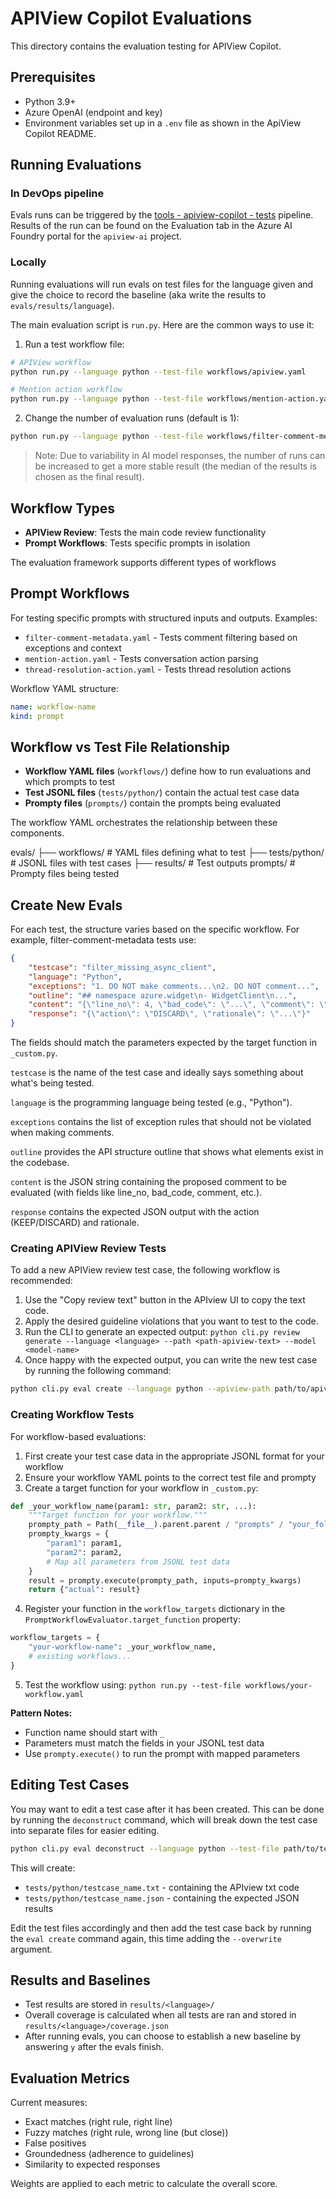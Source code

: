 # APIView Copilot Evaluations

This directory contains the evaluation testing for APIView Copilot.

## Prerequisites

- Python 3.9+
- Azure OpenAI (endpoint and key)
- Environment variables set up in a `.env` file as shown in the ApiView Copilot README.

## Running Evaluations

### In DevOps pipeline

Evals runs can be triggered by the [tools - apiview-copilot - tests](https://dev.azure.com/azure-sdk/internal/_build?definitionId=7662&_a=summary) pipeline. Results of the run can be found on the Evaluation tab in the Azure AI Foundry portal for the `apiview-ai` project. 

### Locally

Running evaluations will run evals on test files for the language given and give the choice to record the baseline (aka write the results to `evals/results/language`). 

The main evaluation script is `run.py`. Here are the common ways to use it:

1. Run a test workflow file:
```bash
# APIView workflow
python run.py --language python --test-file workflows/apiview.yaml

# Mention action workflow
python run.py --language python --test-file workflows/mention-action.yaml
```

2. Change the number of evaluation runs (default is 1):
```bash
python run.py --language python --test-file workflows/filter-comment-metadata.yaml --n 5
```

> Note: Due to variability in AI model responses, the number of runs can be increased to get a more stable result (the median of the results is chosen as the final result).

## Workflow Types

- **APIView Review**: Tests the main code review functionality
- **Prompt Workflows**: Tests specific prompts in isolation

The evaluation framework supports different types of workflows

## Prompt Workflows
For testing specific prompts with structured inputs and outputs. Examples:
- `filter-comment-metadata.yaml` - Tests comment filtering based on exceptions and context
- `mention-action.yaml` - Tests conversation action parsing  
- `thread-resolution-action.yaml` - Tests thread resolution actions

Workflow YAML structure:
```yaml
name: workflow-name
kind: prompt
```

## Workflow vs Test File Relationship

- **Workflow YAML files** (`workflows/`) define how to run evaluations and which prompts to test
- **Test JSONL files** (`tests/python/`) contain the actual test case data  
- **Prompty files** (`prompts/`) contain the prompts being evaluated

The workflow YAML orchestrates the relationship between these components.

evals/
├── workflows/          # YAML files defining what to test
├── tests/python/       # JSONL files with test cases
├── results/            # Test outputs
prompts/                # Prompty files being tested


## Create New Evals

For each test, the structure varies based on the specific workflow. For example, filter-comment-metadata tests use:

```json
{
    "testcase": "filter_missing_async_client",
    "language": "Python", 
    "exceptions": "1. DO NOT make comments...\n2. DO NOT comment...",
    "outline": "## namespace azure.widget\n- WidgetClient\n...",
    "content": "{\"line_no\": 4, \"bad_code\": \"...\", \"comment\": \"...\"}",
    "response": "{\"action\": \"DISCARD\", \"rationale\": \"...\"}"
}
```

The fields should match the parameters expected by the target function in `_custom.py`.

`testcase` is the name of the test case and ideally says something about what's being tested.

`language` is the programming language being tested (e.g., "Python").

`exceptions` contains the list of exception rules that should not be violated when making comments.

`outline` provides the API structure outline that shows what elements exist in the codebase.

`content` is the JSON string containing the proposed comment to be evaluated (with fields like line_no, bad_code, comment, etc.).

`response` contains the expected JSON output with the action (KEEP/DISCARD) and rationale.

### Creating APIView Review Tests

To add a new APIView review test case, the following workflow is recommended:

1. Use the "Copy review text" button in the APIview UI to copy the text code.
2. Apply the desired guideline violations that you want to test to the code.
3. Run the CLI to generate an expected output: `python cli.py review generate --language <language> --path <path-apiview-text> --model <model-name>`
4. Once happy with the expected output, you can write the new test case by running the following command:

```bash
python cli.py eval create --language python --apiview-path path/to/apiview.txt --expected-path path/to/expected.json --test-file path/to/test.jsonl --name testcase_name
```

### Creating Workflow Tests

For workflow-based evaluations:

1. First create your test case data in the appropriate JSONL format for your workflow
2. Ensure your workflow YAML points to the correct test file and prompty
3. Create a target function for your workflow in `_custom.py`:

```python
def _your_workflow_name(param1: str, param2: str, ...):
    """Target function for your workflow."""
    prompty_path = Path(__file__).parent.parent / "prompts" / "your_folder" / "your_prompt.prompty"
    prompty_kwargs = {
        "param1": param1,
        "param2": param2,
        # Map all parameters from JSONL test data
    }
    result = prompty.execute(prompty_path, inputs=prompty_kwargs)
    return {"actual": result}
```

4. Register your function in the `workflow_targets` dictionary in the `PromptWorkflowEvaluator.target_function` property:

```python
workflow_targets = {
    "your-workflow-name": _your_workflow_name,
    # existing workflows...
}
```

5. Test the workflow using: `python run.py --test-file workflows/your-workflow.yaml`

**Pattern Notes:**
- Function name should start with `_`
- Parameters must match the fields in your JSONL test data
- Use `prompty.execute()` to run the prompt with mapped parameters

## Editing Test Cases

You may want to edit a test case after it has been created. This can be done by running the `deconstruct` command, which will break down the test case into separate files for easier editing.

```bash
python cli.py eval deconstruct --language python --test-file path/to/test.jsonl --test-case testcase_name
```

This will create:
- `tests/python/testcase_name.txt` - containing the APIview txt code
- `tests/python/testcase_name.json` - containing the expected JSON results

Edit the test files accordingly and then add the test case back by running the `eval create` command again, this time adding the `--overwrite` argument.

## Results and Baselines

- Test results are stored in `results/<language>/`
- Overall coverage is calculated when all tests are ran and stored in `results/<language>/coverage.json`
- After running evals, you can choose to establish a new baseline by answering `y` after the evals finish.

## Evaluation Metrics

Current measures:
- Exact matches (right rule, right line)
- Fuzzy matches (right rule, wrong line (but close))
- False positives
- Groundedness (adherence to guidelines)
- Similarity to expected responses

Weights are applied to each metric to calculate the overall score.
